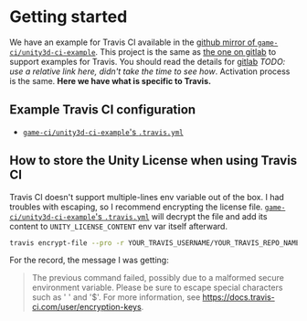 # Getting started

We have an example for Travis CI available in the [github mirror of `game-ci/unity3d-ci-example`](https://github.com/game-ci/unity3d-ci-example). This project is the same as [the one on gitlab](https://gitlab.com/gableroux/unity3d-gitlab-ci-example) to support examples for Travis. You should read the details for [gitlab](http://game.ci/docs/gitlab) _TODO: use a relative link here, didn't take the time to see how_. Activation process is the same. **Here we have what is specific to Travis.**


## Example Travis CI configuration

- [`game-ci/unity3d-ci-example`'s `.travis.yml`](https://github.com/game-ci/unity3d-ci-example/blob/master/.travis.yml)

## How to store the Unity License when using Travis CI

Travis CI doesn't support multiple-lines env variable out of the box. I had troubles with escaping, so I recommend encrypting the license file. [`game-ci/unity3d-ci-example`'s `.travis.yml`](https://github.com/game-ci/unity3d-ci-example/blob/master/.travis.yml) will decrypt the file and add its content to `UNITY_LICENSE_CONTENT` env var itself afterward.

```bash
travis encrypt-file --pro -r YOUR_TRAVIS_USERNAME/YOUR_TRAVIS_REPO_NAME ./Unity_v2018.x.ulf # TODO confirm new file name for 2019
```

For the record, the message I was getting:

> The previous command failed, possibly due to a malformed secure environment variable.
> Please be sure to escape special characters such as ' ' and '\$'.
> For more information, see https://docs.travis-ci.com/user/encryption-keys.
